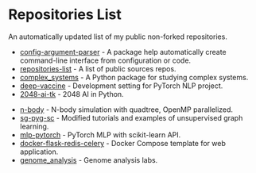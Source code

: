 # Repositories List
An automatically updated list of my public non-forked repositories.
- [config-argument-parser](https://pypi.org/project/config-argument-parser/) - A package help automatically create command-line interface from configuration or code.
- [repositories-list](https://yuanx749.github.io/repositories-list/) - A list of public sources repos.
- [complex_systems](https://yuanx749.github.io/complex_systems/) - A Python package for studying complex systems.
- [deep-vaccine](https://yuanx749.github.io/deep-vaccine/) - Development setting for PyTorch NLP project.
- [2048-ai-tk](https://yuanx749.github.io/2048-ai-tk/) - 2048 AI in Python.

* [n-body](https://github.com/yuanx749/n-body) - N-body simulation with quadtree, OpenMP parallelized.
* [sg-pyg-sc](https://github.com/yuanx749/sg-pyg-sc) - Modified tutorials and examples of unsupervised graph learning.
* [mlp-pytorch](https://github.com/yuanx749/mlp-pytorch) - PyTorch MLP with scikit-learn API.
* [docker-flask-redis-celery](https://github.com/yuanx749/docker-flask-redis-celery) - Docker Compose template for web application.
* [genome_analysis](https://github.com/yuanx749/genome_analysis) - Genome analysis labs.
